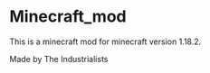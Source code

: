 # Minecraft_mod

This is a minecraft mod for minecraft version 1.18.2.





Made by The Industrialists
